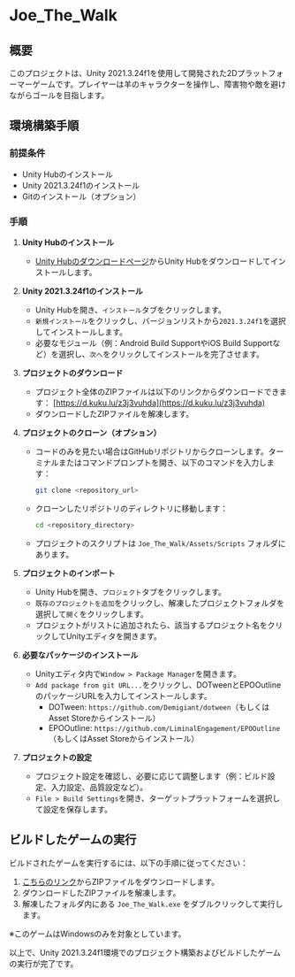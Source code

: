 # Joe_The_Walk

## 概要
このプロジェクトは、Unity 2021.3.24f1を使用して開発された2Dプラットフォーマーゲームです。プレイヤーは羊のキャラクターを操作し、障害物や敵を避けながらゴールを目指します。

## 環境構築手順

### 前提条件
- Unity Hubのインストール
- Unity 2021.3.24f1のインストール
- Gitのインストール（オプション）

### 手順

1. **Unity Hubのインストール**
   - [Unity Hubのダウンロードページ](https://unity3d.com/get-unity/download)からUnity Hubをダウンロードしてインストールします。

2. **Unity 2021.3.24f1のインストール**
   - Unity Hubを開き、`インストール`タブをクリックします。
   - `新規インストール`をクリックし、バージョンリストから`2021.3.24f1`を選択してインストールします。
   - 必要なモジュール（例：Android Build SupportやiOS Build Supportなど）を選択し、`次へ`をクリックしてインストールを完了させます。

3. **プロジェクトのダウンロード**
   - プロジェクト全体のZIPファイルは以下のリンクからダウンロードできます：
     [https://d.kuku.lu/z3j3vuhda](https://d.kuku.lu/z3j3vuhda)
   - ダウンロードしたZIPファイルを解凍します。

4. **プロジェクトのクローン（オプション）**
   - コードのみを見たい場合はGitHubリポジトリからクローンします。ターミナルまたはコマンドプロンプトを開き、以下のコマンドを入力します：
     ```bash
     git clone <repository_url>
     ```
   - クローンしたリポジトリのディレクトリに移動します：
     ```bash
     cd <repository_directory>
     ```
   - プロジェクトのスクリプトは `Joe_The_Walk/Assets/Scripts` フォルダにあります。

5. **プロジェクトのインポート**
   - Unity Hubを開き、`プロジェクト`タブをクリックします。
   - `既存のプロジェクトを追加`をクリックし、解凍したプロジェクトフォルダを選択して`開く`をクリックします。
   - プロジェクトがリストに追加されたら、該当するプロジェクト名をクリックしてUnityエディタを開きます。

6. **必要なパッケージのインストール**
   - Unityエディタ内で`Window > Package Manager`を開きます。
   - `Add package from git URL...`をクリックし、DOTweenとEPOOutlineのパッケージURLを入力してインストールします。
     - DOTween: `https://github.com/Demigiant/dotween`（もしくはAsset Storeからインストール）
     - EPOOutline: `https://github.com/LiminalEngagement/EPOOutline`（もしくはAsset Storeからインストール）

7. **プロジェクトの設定**
   - プロジェクト設定を確認し、必要に応じて調整します（例：ビルド設定、入力設定、品質設定など）。
   - `File > Build Settings`を開き、ターゲットプラットフォームを選択して設定を保存します。

## ビルドしたゲームの実行

ビルドされたゲームを実行するには、以下の手順に従ってください：

1. [こちらのリンク](https://d.kuku.lu/kfbyh4t2f)からZIPファイルをダウンロードします。
2. ダウンロードしたZIPファイルを解凍します。
3. 解凍したフォルダ内にある `Joe_The_Walk.exe` をダブルクリックして実行します。

※このゲームはWindowsのみを対象としています。

以上で、Unity 2021.3.24f1環境でのプロジェクト構築およびビルドしたゲームの実行が完了です。
